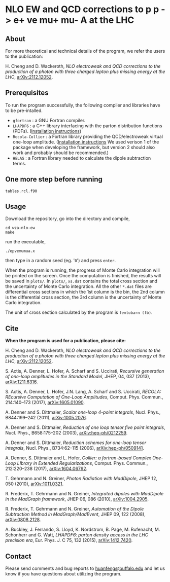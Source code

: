 # NLO EW and QCD corrections to p p -> e+ ve mu+ mu- A at the LHC



## About

For more theoretical and technical details of the program, we refer the users to the publication:

H. Cheng and D. Wackeroth, *NLO electroweak and QCD corrections to the production of a photon with three charged lepton plus missing energy at the LHC*, [arXiv:2112.12052](https://arxiv.org/abs/2112.12052).



## Prerequisites

To run the program successfully, the following compiler and libraries have to be pre-intalled.

* ```gfortran``` : a GNU Fortran compiler.
* ```LHAPDF6``` : a C++ library interfacing with the parton distribution functions (PDFs). ([Installation instructions](https://lhapdf.hepforge.org/))
* ```Recola-Collier``` : a Fortran library providing the QCD/electroweak virtual one-loop amplitude. ([Installation instructions](https://recola.gitlab.io/recola2/installation.html) We used verison 1 of the package when developing the framework, but version 2 should also work and probably should be recommended.)
* ```HELAS``` : a Fortran library needed to calculate the dipole subtraction terms.



## One more step before running

```tables.rcl.f90```



## Usage

Download the repository, go into the directory and compile,

```
cd wza-nlo-ew
make
```

run the executable,
```
./epvemumua.x
```
then type in a random seed (eg. '```0```') and press ```enter```. 

When the program is running, the progress of Monte Carlo integration will be printed on the screen. Once the computation is finished, the results will be saved in ```plots/```. In ```plots/```, ```xs.dat``` contains the total cross section and the uncertainty of Monte Carlo integration. All the other ```*.dat``` files are differential cross sections in which the 1st column is the bin, the 2nd column is the differential cross section, the 3rd column is the uncertainty of Monte Carlo integration. 

The unit of cross section calculated by the program is ```femtobarn (fb)```.



## Cite

**When the program is used for a publication, please cite:**

H. Cheng and D. Wackeroth, *NLO electroweak and QCD corrections to the production of a photon with three charged lepton plus missing energy at the LHC*, [arXiv:2112.12052](https://arxiv.org/abs/2112.12052).

S. Actis, A. Denner, L. Hofer, A. Scharf and S. Uccirati, *Recursive generation of one-loop amplitudes in the Standard Model*, JHEP, 04, 037 (2013), [arXiv:1211.6316](https://arxiv.org/abs/1211.6316).

S. Actis, A. Denner, L. Hofer, J.N. Lang, A. Scharf and S. Uccirati, *RECOLA: REcursive Computation of One-Loop Amplitudes*, Comput. Phys. Commun., 214:140–173 (2017), [arXiv:1605.01090](https://arxiv.org/abs/1605.01090).

A. Denner and S. Dittmaier, *Scalar one-loop 4-point integrals*, Nucl. Phys., B844:199–242 (2011), [arXiv:1005.2076](https://arxiv.org/abs/1005.2076).

A. Denner and S. Dittmaier, *Reduction of one loop tensor five point integrals*, Nucl. Phys., B658:175–202 (2003), [arXiv:hep-ph/0212259](https://arxiv.org/abs/hep-ph/0212259).

A. Denner and S. Dittmaier, *Reduction schemes for one-loop tensor integrals*, Nucl. Phys., B734:62–115 (2006), [arXiv:hep-ph/0509141](https://arxiv.org/abs/hep-ph/0509141).

A. Denner, S. Dittmaier and L. Hofer, *Collier: a fortran-based Complex One-Loop LIbrary in Extended Regularizations*, Comput. Phys. Commun., 212:220–238 (2017), [arXiv:1604.06792](https://arxiv.org/abs/1604.06792).

T. Gehrmann and N. Greiner, *Photon Radiation with MadDipole*, JHEP 12, 050 (2010), [arXiv:1011.0321](https://arxiv.org/abs/1011.0321).

R. Frederix, T. Gehrmann and N. Greiner, *Integrated dipoles with MadDipole in the MadGraph framework*, JHEP 06, 086 (2010), [arXiv:1004.2905](https://arxiv.org/abs/1004.2905).

R. Frederix, T. Gehrmann and N. Greiner, *Automation of the Dipole Subtraction Method in MadGraph/MadEvent*, JHEP 09, 122 (2008), [arXiv:0808.2128](https://arxiv.org/abs/0808.2128).

A. Buckley, J. Ferrando, S. Lloyd, K. Nordstrom, B. Page, M. Rufenacht, M. Schonherr and G. Watt, *LHAPDF6: parton density access in the LHC precision era*, Eur. Phys. J. C 75, 132 (2015), [arXiv:1412.7420](https://arxiv.org/abs/1412.7420).



## Contact

Please send comments and bug reports to huanfeng@buffalo.edu and let us know if you have questions about utilizing the program.
